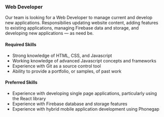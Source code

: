 ### Web Developer

Our team is looking for a Web Developer to manage current and develop new applications. Responsibilies updating website content, adding features to existing applications, managing Firebase data and storage, and developing new applications — as need be.

#### Required Skills

- Strong knowledge of HTML, CSS, and Javascript
- Working knowledge of advanced Javascript concepts and frameworks
- Experience with Git as a source control tool
- Ability to provide a portfolio, or samples, of past work

#### Preferred Skills

- Experience with developing single page applications, particularly using the React library
- Experience with Firebase database and storage features
- Experience with hybrid mobile application development using Phonegap